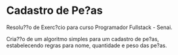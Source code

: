 # Cadastro de Pe?as

Resolu??o de Exerc?cio para curso Programador Fullstack - Senai.

Cria??o de um algoritmo simples para um cadastro de pe?as, estabelecendo regras para nome, quantidade e peso das pe?as.